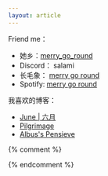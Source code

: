 ```yaml
---
layout: article
---
```


Friend me：
- 她乡：[merry_go_round](https://womenoverseas.com/u/merry_go_round/summary)
- Discord： salami
- 长毛象： [merry go round](https://moresci.sale/@nerdsam)
- Spotify: [merry go round](https://open.spotify.com/user/lzdya7z12gu1rxwffixyq36ca)


我喜欢的博客：
- [June \| 六月](https://shiorireads.ca/)
- [Pilgrimage](https://writee.org/iris-bios/)
- [Albus's Pensieve](https://pensieve.wangxindi.org/)


{% comment %}

{% endcomment %}